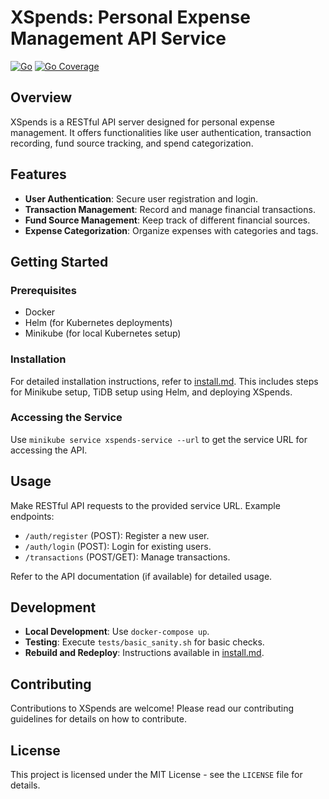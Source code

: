 # XSpends: Personal Expense Management API Service

[![Go](https://github.com/codevalley/xspends/actions/workflows/go.yml/badge.svg?branch=main)](https://github.com/codevalley/xspends/actions/workflows/go.yml)
[![Go Coverage](https://github.com/codevalley/xspends/wiki/coverage.svg)](https://raw.githack.com/wiki/codevalley/xspends/coverage.html)
## Overview
XSpends is a RESTful API server designed for personal expense management. It offers functionalities like user authentication, transaction recording, fund source tracking, and spend categorization.

## Features
- **User Authentication**: Secure user registration and login.
- **Transaction Management**: Record and manage financial transactions.
- **Fund Source Management**: Keep track of different financial sources.
- **Expense Categorization**: Organize expenses with categories and tags.

## Getting Started

### Prerequisites
- Docker
- Helm (for Kubernetes deployments)
- Minikube (for local Kubernetes setup)

### Installation
For detailed installation instructions, refer to [install.md](install.md). This includes steps for Minikube setup, TiDB setup using Helm, and deploying XSpends.

### Accessing the Service
Use `minikube service xspends-service --url` to get the service URL for accessing the API.

## Usage
Make RESTful API requests to the provided service URL. Example endpoints:
- `/auth/register` (POST): Register a new user.
- `/auth/login` (POST): Login for existing users.
- `/transactions` (POST/GET): Manage transactions.

Refer to the API documentation (if available) for detailed usage.

## Development
- **Local Development**: Use `docker-compose up`.
- **Testing**: Execute `tests/basic_sanity.sh` for basic checks.
- **Rebuild and Redeploy**: Instructions available in [install.md](install.md).

## Contributing
Contributions to XSpends are welcome! Please read our contributing guidelines for details on how to contribute.

## License
This project is licensed under the MIT License - see the `LICENSE` file for details.
